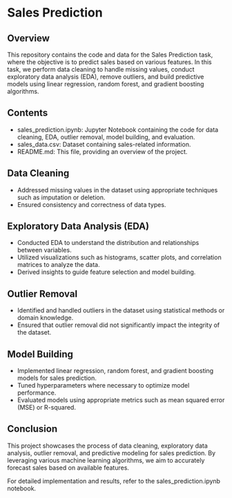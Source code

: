 # Sales Prediction 

## Overview
This repository contains the code and data for the Sales Prediction task, where the objective is to predict sales based on various features. In this task, we perform data cleaning to handle missing values, conduct exploratory data analysis (EDA), remove outliers, and build predictive models using linear regression, random forest, and gradient boosting algorithms.

## Contents
- sales_prediction.ipynb: Jupyter Notebook containing the code for data cleaning, EDA, outlier removal, model building, and evaluation.
- sales_data.csv: Dataset containing sales-related information.
- README.md: This file, providing an overview of the project.

## Data Cleaning
- Addressed missing values in the dataset using appropriate techniques such as imputation or deletion.
- Ensured consistency and correctness of data types.

## Exploratory Data Analysis (EDA)
- Conducted EDA to understand the distribution and relationships between variables.
- Utilized visualizations such as histograms, scatter plots, and correlation matrices to analyze the data.
- Derived insights to guide feature selection and model building.

## Outlier Removal
- Identified and handled outliers in the dataset using statistical methods or domain knowledge.
- Ensured that outlier removal did not significantly impact the integrity of the dataset.

## Model Building
- Implemented linear regression, random forest, and gradient boosting models for sales prediction.
- Tuned hyperparameters where necessary to optimize model performance.
- Evaluated models using appropriate metrics such as mean squared error (MSE) or R-squared.

## Conclusion
This project showcases the process of data cleaning, exploratory data analysis, outlier removal, and predictive modeling for sales prediction. By leveraging various machine learning algorithms, we aim to accurately forecast sales based on available features.

For detailed implementation and results, refer to the sales_prediction.ipynb notebook.
